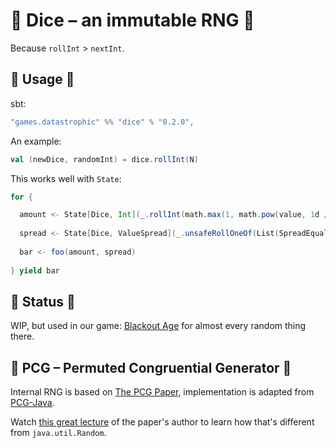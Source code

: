 # 🎲 Dice – an immutable RNG 🎲

Because `rollInt` > `nextInt`.


## 🎲 Usage 🎲
sbt:
```scala
"games.datastrophic" %% "dice" % "0.2.0",
```
An example:
```scala
val (newDice, randomInt) = dice.rollInt(N)
```

This works well with `State`:
```scala
for {

  amount <- State[Dice, Int](_.rollInt(math.max(1, math.pow(value, 1d / 9).toInt)))
  
  spread <- State[Dice, ValueSpread](_.unsafeRollOneOf(List(SpreadEqually, SpreadStepOne, SpreadSquare)))
  
  bar <- foo(amount, spread)
  
} yield bar
```


## 🎲 Status 🎲
WIP, but used in our game: [Blackout Age](https://blackoutage.com/) for almost every random thing there.


## 🎲 PCG – Permuted Congruential Generator 🎲
Internal RNG is based on [The PCG Paper](https://www.pcg-random.org), implementation is adapted from [PCG-Java](https://github.com/alexeyr/pcg-java).

Watch [this great lecture](https://www.youtube.com/watch?v=45Oet5qjlms) of the paper's author to learn how that's different from `java.util.Random`.
